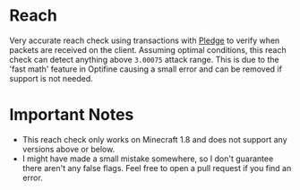 # Reach
Very accurate reach check using transactions with [Pledge](https://github.com/ThomasOM/Pledge) to verify when packets are received on the client.
Assuming optimal conditions, this reach check can detect anything above `3.00075` attack range.
This is due to the 'fast math' feature in Optifine causing a small error and can be removed if support is not needed.

# Important Notes
- This reach check only works on Minecraft 1.8 and does not support any versions above or below.
- I might have made a small mistake somewhere, so I don't guarantee there aren't any false flags. Feel free to open a pull request if you find an error.
